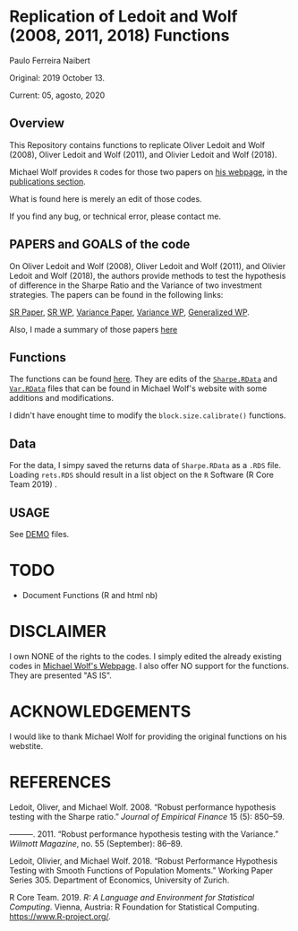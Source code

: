 Replication of Ledoit and Wolf (2008, 2011, 2018) Functions
================
Paulo Ferreira Naibert





Original: 2019 October 13.

Current: 05, agosto, 2020

Overview
--------

This Repository contains functions to replicate Oliver Ledoit and Wolf (2008), Oliver Ledoit and Wolf (2011), and Olivier Ledoit and Wolf (2018).

Michael Wolf provides `R` codes for those two papers on [his webpage](https://www.econ.uzh.ch/en/people/faculty/wolf.html), in the [publications section](https://www.econ.uzh.ch/en/people/faculty/wolf/publications.html).

What is found here is merely an edit of those codes.

If you find any bug, or technical error, please contact me.

PAPERS and GOALS of the code
----------------------------

On Oliver Ledoit and Wolf (2008), Oliver Ledoit and Wolf (2011), and Olivier Ledoit and Wolf (2018), the authors provide methods to test the hypothesis of difference in the Sharpe Ratio and the Variance of two investment strategies. The papers can be found in the following links:

[SR Paper](https://www.econ.uzh.ch/dam/jcr:ffffffff-935a-b0d6-0000-00007214c2bc/jef_2008pdf.pdf), [SR WP](http://www.econ.uzh.ch/static/wp_iew/iewwp320.pdf), [Variance Paper](https://www.econ.uzh.ch/dam/jcr:520edf26-2322-4708-8dde-51d61141914a/Ledoit_et_al-2011-Wilmott_Robust_Performance.pdf), [Variance WP](http://www.econ.uzh.ch/static/wp_iew/iewwp516.pdf), [Generalized WP](http://www.econ.uzh.ch/static/wp/econwp305.pdf).

Also, I made a summary of those papers [here](vignette.pdf)

Functions
---------

The functions can be found [here](./R/LW-SR-VAR.R). They are edits of the [`Sharpe.RData`](./R/Sharpe.RData) and [`Var.RData`](./R/Var.RData) files that can be found in Michael Wolf's website with some additions and modifications.

I didn't have enought time to modify the `block.size.calibrate()` functions.

Data
----

For the data, I simpy saved the returns data of `Sharpe.RData` as a `.RDS` file. Loading `rets.RDS` should result in a list object on the `R` Software (R Core Team 2019) .

USAGE
-----

See [DEMO](./DEMOS/) files.

TODO
====

-   Document Functions (R and html nb)

DISCLAIMER
==========

I own NONE of the rights to the codes. I simply edited the already existing codes in [Michael Wolf's Webpage](https://www.econ.uzh.ch/en/people/faculty/wolf.html). I also offer NO support for the functions. They are presented "AS IS".

ACKNOWLEDGEMENTS
================

I would like to thank Michael Wolf for providing the original functions on his webstite.

REFERENCES
==========

Ledoit, Oliver, and Michael Wolf. 2008. “Robust performance hypothesis testing with the Sharpe ratio.” *Journal of Empirical Finance* 15 (5): 850–59.

———. 2011. “Robust performance hypothesis testing with the Variance.” *Wilmott Magazine*, no. 55 (September): 86–89.

Ledoit, Olivier, and Michael Wolf. 2018. “Robust Performance Hypothesis Testing with Smooth Functions of Population Moments.” Working Paper Series 305. Department of Economics, University of Zurich.

R Core Team. 2019. *R: A Language and Environment for Statistical Computing*. Vienna, Austria: R Foundation for Statistical Computing. <https://www.R-project.org/>.
